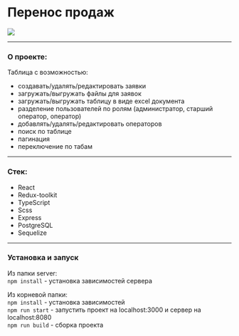 # Перенос продаж

![](transfer.gif)

___

### О проекте:

Таблица с возможностью:
- создавать/удалять/редактировать заявки
- загружать/выгружать файлы для заявок
- загружать/выгружать таблицу в виде excel документа
- разделение пользователей по ролям (администратор, старший оператор, оператор)
- добавлять/удалять/редактировать операторов
- поиск по таблице
- пагинация
- переключение по табам
___

### Стек:
 <ul>
<li>React</li>
<li>Redux-toolkit</li>
<li>TypeScript</li>
<li>Scss</li>
<li>Express</li>
<li>PostgreSQL</li>
<li>Sequelize</li>
</ul>

___

### Установка и запуск
Из папки server:<br>
``npm install`` - установка зависимостей сервера<br>

Из корневой папки:<br>
``npm install`` - установка зависимостей <br>
``npm run start`` - запустить проект на localhost:3000 и сервер на localhost:8080<br>
``npm run build`` - сборка проекта <br>